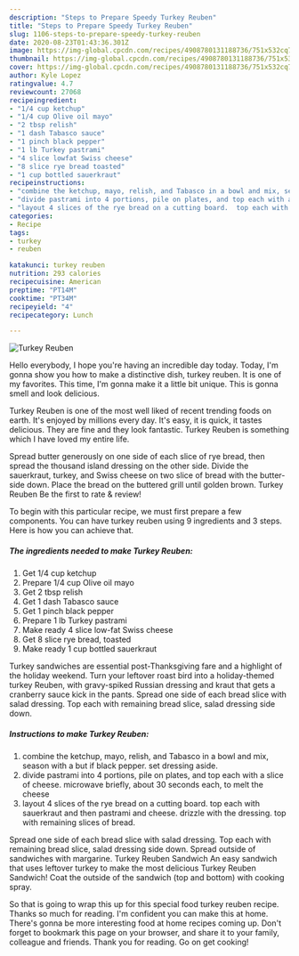 ```yaml
---
description: "Steps to Prepare Speedy Turkey Reuben"
title: "Steps to Prepare Speedy Turkey Reuben"
slug: 1106-steps-to-prepare-speedy-turkey-reuben
date: 2020-08-23T01:43:36.301Z
image: https://img-global.cpcdn.com/recipes/4908780131188736/751x532cq70/turkey-reuben-recipe-main-photo.jpg
thumbnail: https://img-global.cpcdn.com/recipes/4908780131188736/751x532cq70/turkey-reuben-recipe-main-photo.jpg
cover: https://img-global.cpcdn.com/recipes/4908780131188736/751x532cq70/turkey-reuben-recipe-main-photo.jpg
author: Kyle Lopez
ratingvalue: 4.7
reviewcount: 27068
recipeingredient:
- "1/4 cup ketchup"
- "1/4 cup Olive oil mayo"
- "2 tbsp relish"
- "1 dash Tabasco sauce"
- "1 pinch black pepper"
- "1 lb Turkey pastrami"
- "4 slice lowfat Swiss cheese"
- "8 slice rye bread toasted"
- "1 cup bottled sauerkraut"
recipeinstructions:
- "combine the ketchup, mayo, relish, and Tabasco in a bowl and mix, season with a but if black pepper. set dressing aside."
- "divide pastrami into 4 portions, pile on plates, and top each with a slice of cheese.  microwave briefly, about 30 seconds each, to melt the cheese"
- "layout 4 slices of the rye bread on a cutting board.  top each with sauerkraut and then pastrami and cheese.  drizzle with the dressing.  top with remaining slices of bread."
categories:
- Recipe
tags:
- turkey
- reuben

katakunci: turkey reuben 
nutrition: 293 calories
recipecuisine: American
preptime: "PT14M"
cooktime: "PT34M"
recipeyield: "4"
recipecategory: Lunch

---
```



![Turkey Reuben](https://img-global.cpcdn.com/recipes/4908780131188736/751x532cq70/turkey-reuben-recipe-main-photo.jpg)

Hello everybody, I hope you're having an incredible day today. Today, I'm gonna show you how to make a distinctive dish, turkey reuben. It is one of my favorites. This time, I'm gonna make it a little bit unique. This is gonna smell and look delicious.

Turkey Reuben is one of the most well liked of recent trending foods on earth. It's enjoyed by millions every day. It's easy, it is quick, it tastes delicious. They are fine and they look fantastic. Turkey Reuben is something which I have loved my entire life.

Spread butter generously on one side of each slice of rye bread, then spread the thousand island dressing on the other side. Divide the sauerkraut, turkey, and Swiss cheese on two slice of bread with the butter-side down. Place the bread on the buttered grill until golden brown. Turkey Reuben Be the first to rate &amp; review!


To begin with this particular recipe, we must first prepare a few components. You can have turkey reuben using 9 ingredients and 3 steps. Here is how you can achieve that.

<!--inarticleads1-->

##### The ingredients needed to make Turkey Reuben:

1. Get 1/4 cup ketchup
1. Prepare 1/4 cup Olive oil mayo
1. Get 2 tbsp relish
1. Get 1 dash Tabasco sauce
1. Get 1 pinch black pepper
1. Prepare 1 lb Turkey pastrami
1. Make ready 4 slice low-fat Swiss cheese
1. Get 8 slice rye bread, toasted
1. Make ready 1 cup bottled sauerkraut


Turkey sandwiches are essential post-Thanksgiving fare and a highlight of the holiday weekend. Turn your leftover roast bird into a holiday-themed turkey Reuben, with gravy-spiked Russian dressing and kraut that gets a cranberry sauce kick in the pants. Spread one side of each bread slice with salad dressing. Top each with remaining bread slice, salad dressing side down. 

<!--inarticleads2-->

##### Instructions to make Turkey Reuben:

1. combine the ketchup, mayo, relish, and Tabasco in a bowl and mix, season with a but if black pepper. set dressing aside.
1. divide pastrami into 4 portions, pile on plates, and top each with a slice of cheese.  microwave briefly, about 30 seconds each, to melt the cheese
1. layout 4 slices of the rye bread on a cutting board.  top each with sauerkraut and then pastrami and cheese.  drizzle with the dressing.  top with remaining slices of bread.


Spread one side of each bread slice with salad dressing. Top each with remaining bread slice, salad dressing side down. Spread outside of sandwiches with margarine. Turkey Reuben Sandwich An easy sandwich that uses leftover turkey to make the most delicious Turkey Reuben Sandwich! Coat the outside of the sandwich (top and bottom) with cooking spray. 

So that is going to wrap this up for this special food turkey reuben recipe. Thanks so much for reading. I'm confident you can make this at home. There's gonna be more interesting food at home recipes coming up. Don't forget to bookmark this page on your browser, and share it to your family, colleague and friends. Thank you for reading. Go on get cooking!
